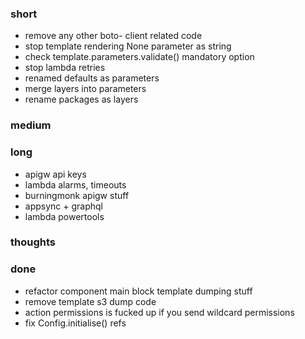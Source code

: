 ### short

- remove any other boto- client related code
- stop template rendering None parameter as string
- check template.parameters.validate() mandatory option
- stop lambda retries
- renamed defaults as parameters
- merge layers into parameters
- rename packages as layers

### medium

### long

- apigw api keys
- lambda alarms, timeouts
- burningmonk apigw stuff
- appsync + graphql
- lambda powertools

### thoughts

### done

- refactor component main block template dumping stuff
- remove template s3 dump code
- action permissions is fucked up if you send wildcard permissions
- fix Config.initialise() refs

